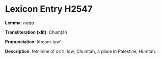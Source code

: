# Lexicon Entry H2547

**Lemma**: חֻמְטָה

**Transliteration (xlit)**: Chumṭâh

**Pronunciation**: khoom-taw'

**Description**:
feminine of חֹמֶט; low; Chumtah, a place in Palestine; Humtah.
